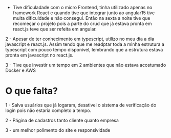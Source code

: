 - Tive dificuladade com o micro Frontend, tinha utilizado apenas no framework React e quando tive que integrar junto ao angular15 tive muita dificuldade e não consegui. Então na sexta a noite tive que recomeçar o projeto pois a parte do crud que já estava pronta em react.js teve que ser refeita em angular.

2 -  Apesar de ter conhecimento em typescript, utilizo no meu dia a dia javascript e react.js. Assim tendo que me readptar toda a minha estrutura a typescript com pouco tempo disponível, lembrando que a estrutura estava pronta em javascript no react.js.

3 - Tive que investir um tempo em 2 ambientes que não estava acostumado Docker e AWS

# O que falta?

1 - Salva usuários que já logaram, desativei o sistema  de verificação do login pois não estaria completo a tempo.

2 -  Página de cadastros tanto cliente quanto empresa

3 -  um melhor polimento do site e responsividade
